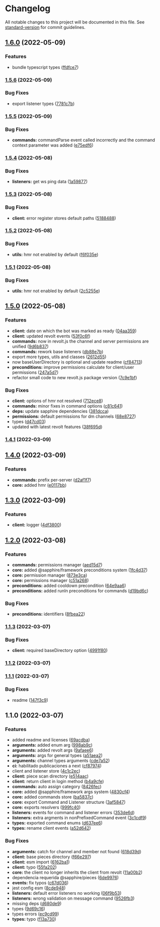 # Changelog

All notable changes to this project will be documented in this file. See [standard-version](https://github.com/conventional-changelog/standard-version) for commit guidelines.

## [1.6.0](https://github.com/kaname-png/revoltx/compare/v1.5.6...v1.6.0) (2022-05-09)


### Features

* bundle typescript types ([ffdfce7](https://github.com/kaname-png/revoltx/commit/ffdfce7556c197de9f997e8b3f95d149a46126b9))

### [1.5.6](https://github.com/kaname-png/revoltx/compare/v1.5.5...v1.5.6) (2022-05-09)


### Bug Fixes

* export listener types ([7781c7b](https://github.com/kaname-png/revoltx/commit/7781c7bfd040733fa0b0bfa6406d97d09692a13c))

### [1.5.5](https://github.com/kaname-png/revoltx/compare/v1.5.4...v1.5.5) (2022-05-09)


### Bug Fixes

* **commands:** commandParse event called incorrectly and the command context parameter was added ([e75edf6](https://github.com/kaname-png/revoltx/commit/e75edf6d8ccb1f4f5abbfbd5dfa6e465e6ff9bb2))

### [1.5.4](https://github.com/kaname-png/revoltx/compare/v1.5.3...v1.5.4) (2022-05-08)


### Bug Fixes

* **listeners:** get ws ping data ([1a59877](https://github.com/kaname-png/revoltx/commit/1a59877fba577d2d2a9aea2cf98c37fa74fa287f))

### [1.5.3](https://github.com/kaname-png/revoltx/compare/v1.5.2...v1.5.3) (2022-05-08)


### Bug Fixes

* **client:** error register stores default paths ([5188488](https://github.com/kaname-png/revoltx/commit/5188488b4db48f8e6d8bdc8478feb9a0dd4107ec))

### [1.5.2](https://github.com/kaname-png/revoltx/compare/v1.5.1...v1.5.2) (2022-05-08)


### Bug Fixes

* **utils:** hmr not enabled by default ([f6f035e](https://github.com/kaname-png/revoltx/commit/f6f035e5830aeefa1b95ab0d681619b9de2d0a7b))

### [1.5.1](https://github.com/kaname-png/revoltx/compare/v1.5.0...v1.5.1) (2022-05-08)


### Bug Fixes

* **utils:** hmr not enabled by default ([2c5255e](https://github.com/kaname-png/revoltx/commit/2c5255e9457d6062b46690215e8035ceb50558e2))

## [1.5.0](https://github.com/kaname-png/revoltx/compare/v1.4.1...v1.5.0) (2022-05-08)


### Features

* **client:** date on which the bot was marked as ready ([04aa359](https://github.com/kaname-png/revoltx/commit/04aa35999e3981c9719c2644d31439fec6e393f8))
* **client:** updated revolt events ([53f0c6f](https://github.com/kaname-png/revoltx/commit/53f0c6fd24a4efc5501a9fd5eb0985e9d985dca8))
* **commands:** now in revolt.js the channel and server permissions are unified ([9d6b837](https://github.com/kaname-png/revoltx/commit/9d6b837c013d7d5f9964e55136527057214b4f30))
* **commands:** rework base listeners ([db88e7b](https://github.com/kaname-png/revoltx/commit/db88e7b5bc75d24e5291d27fcd113b71f505664d))
* export more types, utils and classes ([2612d55](https://github.com/kaname-png/revoltx/commit/2612d55a3d655155268dcff949e409ee3c59b3e6))
* now baseUserDirectory is optional and update readme ([cf84713](https://github.com/kaname-png/revoltx/commit/cf847130f8112867e88e110a7f974e2efbf5fdbd))
* **preconditions:** improve permissions calculate for client/user permissions ([247a5d7](https://github.com/kaname-png/revoltx/commit/247a5d78e1fc06dd37350c4ad43c265b88b842d6))
* refactor small code to new revolt.js package version ([7c9e1bf](https://github.com/kaname-png/revoltx/commit/7c9e1bf86694528f6c91c806e37c992da8086a96))


### Bug Fixes

* **client:** options of hmr not resolved ([712ece8](https://github.com/kaname-png/revoltx/commit/712ece816dd9b4c9854b3291b584ca7ce10b2a87))
* **commands:** minor fixes in command options ([c81c641](https://github.com/kaname-png/revoltx/commit/c81c641b42e3ae4f9715a829a000b58cbda3dd1d))
* **deps:** update sapphire dependencies ([381dcca](https://github.com/kaname-png/revoltx/commit/381dcca8386df72904b7f010ab7e9771734442fc))
* **permissions:** default permissions for dm channels ([68e8727](https://github.com/kaname-png/revoltx/commit/68e872742e484915e7842a89e55fcb9740ebb8dc))
* types ([d47cd03](https://github.com/kaname-png/revoltx/commit/d47cd03931b34cad21415d0d769448e7205c4e27))
* updated with latest revolt features ([38f695d](https://github.com/kaname-png/revoltx/commit/38f695d51221e1349392f6e508fba4784f7945a3))

### [1.4.1](https://github.com/kaname-png/revoltx/compare/v1.4.0...v1.4.1) (2022-03-09)

## [1.4.0](https://github.com/kaname-png/revoltx/compare/v1.3.0...v1.4.0) (2022-03-09)


### Features

* **commands:** prefix per-server ([d2af1f7](https://github.com/kaname-png/revoltx/commit/d2af1f726e48911750080542915d05f539bf6326))
* **core:** added hmr ([e0117bb](https://github.com/kaname-png/revoltx/commit/e0117bb2f3c796ea25c4ac1661daa2d12c563a7d))

## [1.3.0](https://github.com/kaname-png/revoltx/compare/v1.2.0...v1.3.0) (2022-03-09)

### Features

-   **client:** logger ([4df3800](https://github.com/kaname-png/revoltx/commit/4df3800b88ee2c7de5802a891452cd12fc6278e4))

## [1.2.0](https://github.com/kaname-png/revoltx/compare/v1.1.3...v1.2.0) (2022-03-08)

### Features

-   **commands:** permissions manager ([aed15d7](https://github.com/kaname-png/revoltx/commit/aed15d769ed75193162953d111c3c40f5142a117))
-   **core:** added @sapphire/framework preconditions system ([1fc4d37](https://github.com/kaname-png/revoltx/commit/1fc4d370d6c8024449228033133ab73feb1ded7c))
-   **core:** permission manager ([873e3ca](https://github.com/kaname-png/revoltx/commit/873e3ca9e7c114af8e1514c6ecaf7446366ff6e4))
-   **core:** permissions manager ([c51a268](https://github.com/kaname-png/revoltx/commit/c51a2686790eebdc0868f34983c545545f1a0afd))
-   **preconditions:** added cooldown precondition ([64e9aa6](https://github.com/kaname-png/revoltx/commit/64e9aa65f3e1c2bee1f115937958d6532577ac17))
-   **preconditions:** added runIn preconditions for commands ([d19bd6c](https://github.com/kaname-png/revoltx/commit/d19bd6c548c6d79a990705515e8d7ddb4bfb468a))

### Bug Fixes

-   **preconditions:** identifiers ([8fbea22](https://github.com/kaname-png/revoltx/commit/8fbea22cd853f801cb8de5a3c6defc6f15b021c8))

### [1.1.3](https://github.com/kaname-png/revoltx/compare/v1.1.2...v1.1.3) (2022-03-07)

### Bug Fixes

-   **client:** required baseDirectory option ([4991f80](https://github.com/kaname-png/revoltx/commit/4991f80d9d53ee1ce0ab82273f1dea6f38c46c4a))

### [1.1.2](https://github.com/kaname-png/revoltx/compare/v1.1.1...v1.1.2) (2022-03-07)

### [1.1.1](https://github.com/kaname-png/revoltx/compare/v1.1.0...v1.1.1) (2022-03-07)

### Bug Fixes

-   readme ([147f3c9](https://github.com/kaname-png/revoltx/commit/147f3c9f636472f3998a58e5019f9a8a9f636c9e))

## 1.1.0 (2022-03-07)

### Features

-   added readme and licenses ([69acdba](https://github.com/kaname-png/revoltx/commit/69acdba242a05fc53c7abaa19aa54667ef6d8d4b))
-   **arguments:** added enum arg ([998ab9c](https://github.com/kaname-png/revoltx/commit/998ab9c3877b39167059b193aef15f283e6a2dbe))
-   **arguments:** added revolt args ([9afaee6](https://github.com/kaname-png/revoltx/commit/9afaee6e0e93901290dab204fdd2485b113f6747))
-   **arguments:** args for general types ([a51aea2](https://github.com/kaname-png/revoltx/commit/a51aea2c48ab4eba5eed2b31bb244a2ce75ffd3c))
-   **arguments:** channel types arguments ([cde7a52](https://github.com/kaname-png/revoltx/commit/cde7a52ab18d1d9cbd920816f6e61e4654b0f005))
-   **ci:** habilitado publicaciones a next ([cf87974](https://github.com/kaname-png/revoltx/commit/cf879744cd3c89b02c1550ebe8ff9ad752ec62c4))
-   client and listener store ([4c1c2ec](https://github.com/kaname-png/revoltx/commit/4c1c2ec63db0629565b073d0f9bff761d341063b))
-   **client:** piece scan directory ([e514aac](https://github.com/kaname-png/revoltx/commit/e514aac14afa89bba0d5e2535a39a0978906088b))
-   **client:** return client in login method ([b4a9cfe](https://github.com/kaname-png/revoltx/commit/b4a9cfe680188df72ec2b59c9e6a860633a9df94))
-   **commands:** auto assign category ([8426fec](https://github.com/kaname-png/revoltx/commit/8426fec82525cf75bc82ffc455f119e3959af5fe))
-   **core:** added @sapphire/framework args system ([4830cf4](https://github.com/kaname-png/revoltx/commit/4830cf4a780d89923259c163cf9ac31119ab6904))
-   **core:** added commands store ([ba5837c](https://github.com/kaname-png/revoltx/commit/ba5837c3ac6e2a386a50aa811b485259c4c12374))
-   **core:** export Command and Listener structure ([3af5847](https://github.com/kaname-png/revoltx/commit/3af58477b6033a5283f6c29dbe420abfcc0fdd26))
-   **core:** exports resolvers ([999fc40](https://github.com/kaname-png/revoltx/commit/999fc40e390a483cba8a07edac9fe7dae1033dd2))
-   **listeners:** events for command and listener errors ([353de6d](https://github.com/kaname-png/revoltx/commit/353de6df3e2b7e78bb7635b802872d7b76def506))
-   **listeners:** extra argments in nonPrefixedCommand event ([3c1cdf9](https://github.com/kaname-png/revoltx/commit/3c1cdf9a5b06400664fa660a789b50097b90a3c2))
-   **types:** exported command enums ([d637ee6](https://github.com/kaname-png/revoltx/commit/d637ee6bf976289683eaeb00856f4413a7120b54))
-   **types:** rename client events ([a52d642](https://github.com/kaname-png/revoltx/commit/a52d642432d2c40c9d39db3ed7ef66e80b3bd643))

### Bug Fixes

-   **arguments:** catch for channel and member not found ([618d39d](https://github.com/kaname-png/revoltx/commit/618d39d0bf4e3bb5230915c0da44f8cb0a6b883e))
-   **client:** base pieces directory ([f66e297](https://github.com/kaname-png/revoltx/commit/f66e297c45280aa283434b1f9905b87c154fe0ca))
-   **client:** esm import ([6162ba1](https://github.com/kaname-png/revoltx/commit/6162ba1af9807b5d948786c5f5ab0bce78647e1a))
-   **client:** typo ([55fa202](https://github.com/kaname-png/revoltx/commit/55fa2021bc682c9455ac69f3ab1688dd05ca9195))
-   **core:** the client no longer inherits the client from revolt ([11a00b2](https://github.com/kaname-png/revoltx/commit/11a00b214c4451ec2f75be1fff2f70a9a9a3fc26))
-   dependencia requerida @sapphire/pieces ([6de9976](https://github.com/kaname-png/revoltx/commit/6de99763186c4c83e03431954085b3a6ed2d3c86))
-   **events:** fix typos ([c67d036](https://github.com/kaname-png/revoltx/commit/c67d036a9f71af1f092705d1476fa36e898c7a21))
-   jest config esm ([8cde948](https://github.com/kaname-png/revoltx/commit/8cde9489e847ab7d21cddd2a0f3cdf4a65abecc4))
-   **listeners:** default error listeners no working ([06f9b53](https://github.com/kaname-png/revoltx/commit/06f9b5337b79ec148869c1890988dc2101729f14))
-   **listeners:** wrong validation on message command ([9526fb3](https://github.com/kaname-png/revoltx/commit/9526fb39e407a1b406fe8f79812cce3564397394))
-   missing deps ([d680de9](https://github.com/kaname-png/revoltx/commit/d680de9ec0c055b8631b4b979ddacc59af30b4c5))
-   types ([9d69c16](https://github.com/kaname-png/revoltx/commit/9d69c16435b642d78e5008e914579d60998b6d6d))
-   types errors ([ec9cd99](https://github.com/kaname-png/revoltx/commit/ec9cd99802c3f3b94e5bfb5b964ca6c6e1fcc17a))
-   **types:** typo ([f13a730](https://github.com/kaname-png/revoltx/commit/f13a7306a7f8f64de95baf2fa41da92560a5a01f))
